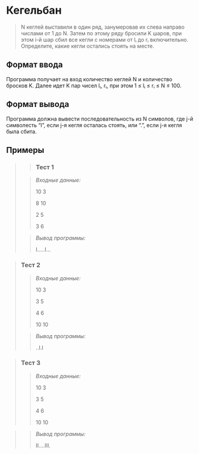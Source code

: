 # Кегельбан


>N кеглей выставили в один ряд, занумеровав их слева направо числами от 1 до N. Затем по этому ряду бросили K шаров, при этом i-й шар сбил все кегли с номерами от lᵢ до rᵢ включительно. Определите, какие кегли остались стоять на месте.


## Формат ввода

Программа получает на вход количество кеглей N и количество бросков K. Далее идет K пар чисел lᵢ, rᵢ, при этом 1 ≤ lᵢ ≤ rᵢ ≤ N ≤ 100.


## Формат вывода

Программа должна вывести последовательность из N символов, где j-й символесть “I”, если j-я кегля осталась стоять, или “.”, если j-я кегля была сбита.

 ## Примеры
>
> >### Тест 1
>
>>*Входные данные:*
>>
>>
>>10 3
>>
>>8 10
>>
>> 2 5
>>
>>3 6
>>
>>
>> 
> 
>>*Вывод программы:*
>>
>>I.....I...

>>

 
>### Тест 2
>
>>*Входные данные:*
>>
>>
>>
>>
>>10 3
>>
>>
>>
>> 3 5
>>
>> 4 6
>>
>>10 10
>>
>>
>>
>
>>*Вывод программы:*
>>
>> ..I.I

>### Тест 3
>>
>>*Входные данные:*
>>
>>
>>
>>10 3
>>
>>3 5
>> 
>>4 6
>> 
>>10 10
>>
>>

>>*Вывод программы:*
>>
>>II....III.
>>
>>
